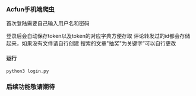 ### Acfun手机端爬虫

首次登陆需要自己输入用户名和密码

登录后会自动保存token以及token的对应字典方便存取
评论转发过的id都会存储起来，如果没有文件请自行创建
搜索的文章"抽奖"为关键字”可以自行更改

#### 运行
    python3 login.py


### 后续功能敬请期待
